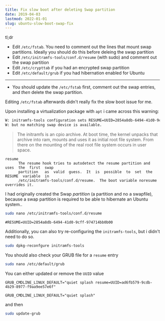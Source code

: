 ```yaml
---
title: Fix slow boot after deleting Swap partition
date: 2019-04-03
lastmod: 2022-01-01
slug: ubuntu-slow-boot-swap-fix
---
```


tl;dr

- Edit `/etc/fstab`. You need to comment out the lines that mount swap partitions. Ideally you should do this before deleing the swap partition
- Edit `/etc/initramfs-tools/conf.d/resume` (with sudo) and comment out the swap partition
- Edit `/etc/crypttab` if you had an encrypted swap partition
- Edit `/etc/default/grub` if you had hibernation enabled for Ubuntu

---

- You should update the `/etc/fstab` first, comment out the swap entries, and _then_ delete the swap partition.

Editing `/etc/fstab` afterwards didn't really fix the slow boot issue for me.

Upon installing a virtualization package with `apt` i came across this warning:

```bash
W: initramfs-tools configuration sets RESUME=UUID=2854a8db-6494-41d0-9cff-974714bb0b00
W: but no matching swap device is available.
```

> The initramfs is an cpio archive. At boot time, the kernel unpacks that archive into ram, mounts and uses it as initial root file system. From there on the mounting of the real root file system occurs in user space.

```
resume
      The resume hook tries to autodetect the resume partition and uses  the  first  swap
      partition   as  valid  guess.  It  is  possible  to  set  the  RESUME  variable  in
      /etc/initramfs-tools/conf.d/resume.  The boot variable noresume overrides it.
```

I had originally created the Swap _partition_ (a partition and no a swapfile), because a swap partition is required to be able to hibernate an Ubuntu system..

```bash
sudo nano /etc/initramfs-tools/conf.d/resume
```

```
#RESUME=UUID=2854a8db-6494-41d0-9cff-974714bb0b00
```

Additionally, you can also try re-configuring the `initramfs-tools`, but i didn't need to do so.

```bash
sudo dpkg-reconfgure initramfs-tools
```

You should also check your GRUB file for a `resume` entry

```bash
sudo nano /etc/default/grub
```

You can either updated or remove the `UUID` value

```
GRUB_CMDLINE_LINUX_DEFAULT="quiet splash resume=UUID=ad6fb579-9cdb-4b29-8977-f9aa9ee57e6f"
```

```
GRUB_CMDLINE_LINUX_DEFAULT="quiet splash"
```

and then

```bash
sudo update-grub
```
